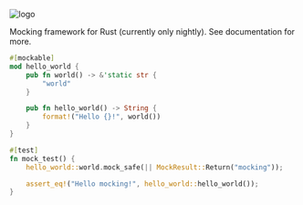 ![logo](https://raw.githubusercontent.com/CodeSandwich/mocktopus/master/logo.png)

Mocking framework for Rust (currently only nightly). See documentation for more.

```rust
#[mockable]
mod hello_world {
    pub fn world() -> &'static str {
        "world"
    }

    pub fn hello_world() -> String {
        format!("Hello {}!", world())
    }
}

#[test]
fn mock_test() {
    hello_world::world.mock_safe(|| MockResult::Return("mocking"));

    assert_eq!("Hello mocking!", hello_world::hello_world());
}
```
